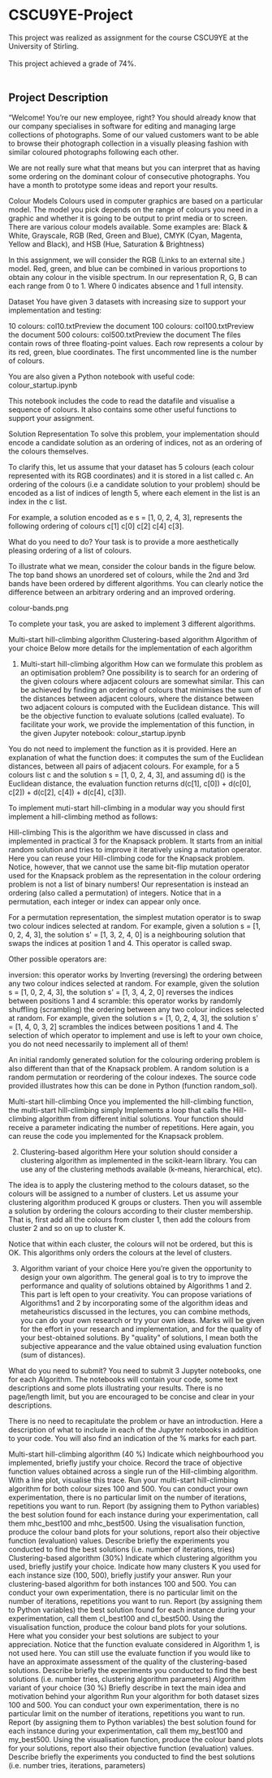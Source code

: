 # CSCU9YE-Project

This project was realized as assignment for the course CSCU9YE at the University of Stirling.<br><br>
This project achieved a grade of 74%.
<br><br>
<h2>Project Description</h2>
“Welcome! You’re our new employee, right? You should already know that our company specialises in software for editing and managing large collections of photographs. Some of our valued customers want to be able to browse their photograph collection in a visually pleasing fashion with similar coloured photographs following each other.

We are not really sure what that means but you can interpret that as having some ordering on the dominant colour of consecutive photographs. You have a month to prototype some ideas and report your results. 

Colour Models
Colours used in computer graphics are based on a particular model.  The model you pick depends on the range of colours you need in a graphic and whether it is going to be output to print media or to screen. There are various colour models available. Some examples are:  Black & White, Grayscale, RGB (Red, Green and Blue), CMYK (Cyan, Magenta, Yellow and Black),  and HSB (Hue, Saturation & Brightness)

In this assignment, we will consider the RGB (Links to an external site.) model. Red, green, and blue can be combined in various proportions to obtain any colour in the visible spectrum.  In our representation R, G, B can each range from 0 to 1. Where 0 indicates absence and 1 full intensity. 

Dataset
You have given 3  datasets with increasing size to support your implementation and testing:

10 colours: col10.txtPreview the document
100 colours: col100.txtPreview the document
500 colours: col500.txtPreview the document
The files contain rows of three floating-point values. Each row represents a colour by its red, green, blue coordinates. The first uncommented line is the number of colours.

You are also given a Python notebook with useful code: colour_startup.ipynb

This notebook includes the code to read the datafile and visualise a sequence of colours.  It also contains some other useful functions to support your assignment. 

Solution Representation
To solve this problem, your implementation should encode a candidate solution as an ordering of indices, not as an ordering of the colours themselves.

To clarify this, let us assume that your dataset has 5 colours (each colour represented with its RGB coordinates) and it is stored in a list called c.  An ordering of the colours (i.e a candidate solution to your problem) should be encoded as a list of indices of length 5, where each element in the list is an index in the c list. 

For example,  a solution encoded as e s = [1, 0, 2, 4, 3], represents the following ordering of colours c[1] c[0] c[2] c[4] c[3]. 

What do you need to do?
Your task is to provide a more aesthetically pleasing ordering of a list of colours.

To illustrate what we mean, consider the colour bands in the figure below. The top band shows an unordered set of colours, while the 2nd and 3rd bands have been ordered by different algorithms.  You can clearly notice the difference between an arbitrary ordering and an improved ordering.

colour-bands.png

To complete your task, you are asked to implement 3 different algorithms. 

Multi-start hill-climbing algorithm
Clustering-based algorithm
Algorithm of your choice
Below more details for the implementation of each algorithm

1. Multi-start hill-climbing algorithm
How can we formulate this problem as an optimisation problem?   One possibility is to search for an ordering of the given colours where adjacent colours are somewhat similar.  This can be achieved by finding an ordering of colours that minimises the sum of the distances between adjacent colours, where the distance between two adjacent colours is computed with the Euclidean distance. This will be the objective function to evaluate solutions (called evaluate). To facilitate your work, we provide the implementation of this function, in the given Jupyter notebook: colour_startup.ipynb

You do not need to implement the function as it is provided. Here an explanation of what the function does: it computes the sum of the Euclidean distances, between all pairs of adjacent colours.  For example, for a 5 colours list c  and the solution s = [1, 0, 2, 4, 3],  and assuming d() is the Euclidean distance, the evaluation function returns d(c[1], c[0]) + d(c[0], c[2]) + d(c[2], c[4]) + d(c[4], c[3]).

To implement muti-start hill-climbing in a modular way you should first implement a hill-climbing method as follows:

Hill-climbing
This is the algorithm we have discussed in class and implemented in practical 3  for the Knapsack problem.  It starts from an initial random solution and tries to improve it iteratively using a mutation operator. Here you can reuse your Hill-climbing code for the Knapsack problem.  Notice, however, that we cannot use the same bit-flip mutation operator used for the Knapsack problem as the representation in the colour ordering problem is not a list of binary numbers!  Our representation is instead an ordering (also called a permutation) of integers.  Notice that in a permutation, each integer or index can appear only once.   

For a permutation representation, the simplest mutation operator is to swap two colour indices selected at random. For example,  given a solution s = [1, 0, 2, 4, 3], the solution  s' = [1, 3, 2, 4, 0] is a neighbouring  solution that swaps the indices at position 1 and 4. This operator is called swap. 

Other possible operators are:

inversion: this operator works by Inverting  (reversing) the ordering between any two colour indices selected at random. For example, given the solution s = [1, 0, 2, 4, 3], the solution  s' = [1, 3, 4, 2, 0] reverses the indices between positions 1 and 4
scramble: this operator works by randomly shuffling  (scrambling) the ordering between any two colour indices selected at random. For example, given the solution s = [1, 0, 2, 4, 3], the solution  s' = [1, 4, 0, 3, 2] scrambles the indices between positions 1 and 4.
The selection of which operator to implement and use is left to your own choice, you do not need necessarily to implement all of them!

An initial randomly generated solution for the colouring ordering problem is also different than that of the Knapsack problem. A random solution is a random permutation or reordering of the colour indexes. The source code provided illustrates how this can be done in Python (function random_sol).

Multi-start hill-climbing
Once you implemented the hill-climbing function,  the multi-start hill-climbing simply Implements a loop that calls the Hill-climbing algorithm from different initial solutions.  Your function should receive a parameter indicating the number of repetitions. Here again,  you can reuse the code you implemented for the Knapsack problem.

2. Clustering-based algorithm
Here your solution should consider a clustering algorithm as implemented in the scikit-learn library. You can use any of the clustering methods available (k-means, hierarchical, etc). 

The idea is to apply the clustering method to the colours dataset,  so the colours will be assigned to a number of clusters.   Let us assume your clustering algorithm produced K groups or clusters.  Then you will assemble a solution by ordering the colours according to their cluster membership. That is, first add all the colours from cluster 1, then add the colours from cluster 2 and so on up to cluster K.

Notice that within each cluster, the colours will not be ordered, but this is OK. This algorithms only orders the colours at the level of clusters. 

3. Algorithm variant of your choice
 Here you’re given the opportunity to design your own algorithm. The general goal is to try to improve the performance and quality of solutions obtained by Algorithms 1 and 2.  This part is left open to your creativity. You can propose variations of Algorithms1 and 2 by incorporating some of the algorithm ideas and metaheuristics discussed in the lectures,  you can combine methods, you can do your own research or try your own ideas.  Marks will be given for the effort in your research and implementation, and for the quality of your best-obtained solutions. By "quality" of solutions, I mean both the subjective appearance and the value obtained using evaluation function (sum of distances).

What do you need to submit?
You need to submit 3 Jupyter notebooks,  one for each Algorithm.  The notebooks will contain your code, some text descriptions and some plots illustrating your results.  There is no page/length limit, but you are encouraged to be concise and clear in your descriptions. 

There is no need to recapitulate the problem or have an introduction.  Here a  description of what to include in each of the Jupyter notebooks in addition to your code.  You will also find an indication of the % marks for each part.

Multi-start hill-climbing algorithm (40 %)
Indicate which neighbourhood you implemented, briefly justify your choice.
Record the trace of objective function values obtained across a single run of the Hill-climbing algorithm. With a line plot, visualise this trace.
Run your multi-start hill-climbing algorithm for both colour sizes 100 and 500. You can conduct your own experimentation, there is no particular limit on the number of iterations, repetitions you want to run.
Report (by assigning them to Python variables) the best solution found for each instance during your experimentation, call them mhc_best100 and mhc_best500.  Using the visualisation function, produce the colour band plots for your solutions, report also their objective function (evaluation) values. 
Describe briefly the experiments you conducted to find the best solutions (i.e. number of iterations,  tries)
Clustering-based algorithm (30%)
Indicate which clustering algorithm you used, briefly justify your choice.
Indicate how many clusters K you used for each instance size (100, 500), briefly justify your answer.
Run your clustering-based algorithm for both instances 100 and 500. You can conduct your own experimentation, there is no particular limit on the number of iterations, repetitions you want to run.
Report (by assigning them to Python variables) the best solution found for each instance during your experimentation, call them cl_best100 and cl_best500.  Using the visualisation function, produce the colour band plots for your solutions.
Here what you consider your best solutions are subject to your appreciation. Notice that the function evaluate considered in Algorithm 1,  is not used here. You can still use the evaluate function if you would like to have an approximate assessment of the quality of the clustering-based solutions.
Describe briefly the experiments you conducted to find the best solutions (i.e. number tries, clustering algorithm parameters)
 Algorithm variant of your choice (30 %)
Briefly describe in text the main idea and motivation behind your algorithm
Run your algorithm for both dataset sizes 100 and 500. You can conduct your own experimentation, there is no particular limit on the number of iterations, repetitions you want to run.
Report (by assigning them to Python variables) the best solution found for each instance during your experimentation, call them my_best100 and my_best500. Using the visualisation function, produce the colour band plots for your solutions, report also their objective function (evaluation) values. 
Describe briefly the experiments you conducted to find the best solutions (i.e. number tries, iterations, parameters)
